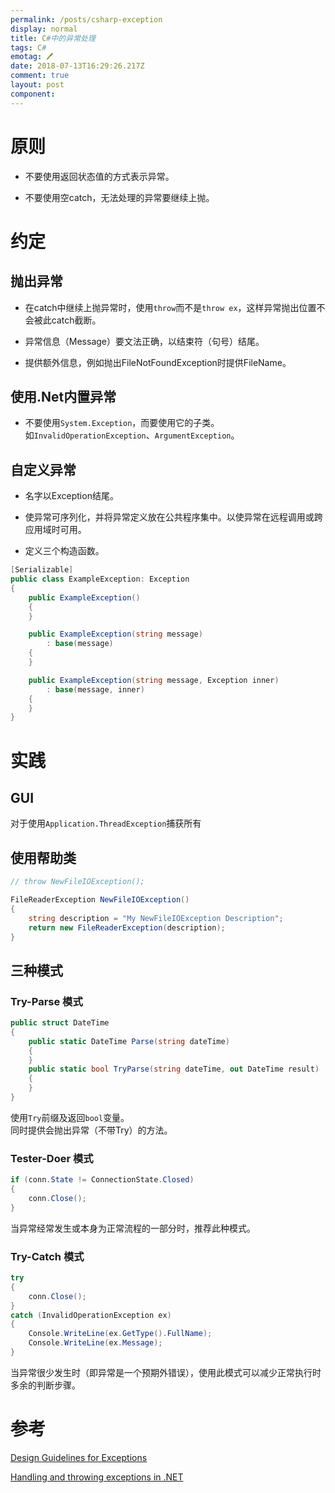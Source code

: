 ```yaml
---
permalink: /posts/csharp-exception
display: normal
title: C#中的异常处理
tags: C#
emotag: 🖊
date: 2018-07-13T16:29:26.217Z
comment: true
layout: post
component: 
---
```


# 原则

- 不要使用返回状态值的方式表示异常。

- 不要使用空catch，无法处理的异常要继续上抛。

# 约定

## 抛出异常

- 在catch中继续上抛异常时，使用`throw`而不是`throw ex`，这样异常抛出位置不会被此catch截断。

- 异常信息（Message）要文法正确，以结束符（句号）结尾。

- 提供额外信息，例如抛出FileNotFoundException时提供FileName。

## 使用.Net内置异常

- 不要使用`System.Exception`，而要使用它的子类。  
如`InvalidOperationException`、`ArgumentException`。

## 自定义异常

- 名字以Exception结尾。

- 使异常可序列化，并将异常定义放在公共程序集中。以使异常在远程调用或跨应用域时可用。

- 定义三个构造函数。

```csharp
[Serializable]
public class ExampleException: Exception
{
    public ExampleException()
    {
    }

    public ExampleException(string message)
        : base(message)
    {
    }

    public ExampleException(string message, Exception inner)
        : base(message, inner)
    {
    }
}
```

# 实践

## GUI

对于使用`Application.ThreadException`捕获所有

## 使用帮助类

```csharp
// throw NewFileIOException();

FileReaderException NewFileIOException()
{
    string description = "My NewFileIOException Description";
    return new FileReaderException(description);
}
```

## 三种模式

### Try-Parse 模式

```csharp
public struct DateTime
{
    public static DateTime Parse(string dateTime)
    {
    }
    public static bool TryParse(string dateTime, out DateTime result)
    {
    }
}
```
使用`Try`前缀及返回`bool`变量。  
同时提供会抛出异常（不带Try）的方法。

### Tester-Doer 模式

```csharp
if (conn.State != ConnectionState.Closed)
{
    conn.Close();
}
```
当异常经常发生或本身为正常流程的一部分时，推荐此种模式。

### Try-Catch 模式

```csharp
try
{
    conn.Close();
}
catch (InvalidOperationException ex)
{
    Console.WriteLine(ex.GetType().FullName);
    Console.WriteLine(ex.Message);
}
```
当异常很少发生时（即异常是一个预期外错误），使用此模式可以减少正常执行时多余的判断步骤。

# 参考

[Design Guidelines for Exceptions](https://docs.microsoft.com/en-us/dotnet/standard/design-guidelines/exceptions)

[Handling and throwing exceptions in .NET](https://docs.microsoft.com/en-us/dotnet/standard/exceptions/)